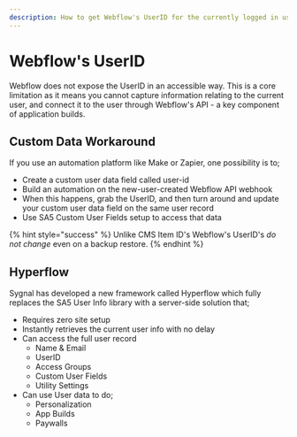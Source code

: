 ```yaml
---
description: How to get Webflow's UserID for the currently logged in user.
---
```


# Webflow's UserID

Webflow does not expose the UserID in an accessible way. This is a core limitation as it means you cannot capture information relating to the current user, and connect it to the user through Webflow's API - a key component of application builds.

## Custom Data Workaround

If you use an automation platform like Make or Zapier, one possibility is to;

* Create a custom user data field called user-id
* Build an automation on the new-user-created Webflow API webhook
* When this happens, grab the UserID, and then turn around and update your custom user data field on the same user record
* Use SA5 Custom User Fields setup to access that data&#x20;

{% hint style="success" %}
Unlike CMS Item ID's Webflow's UserID's _do not change_ even on a backup restore.
{% endhint %}

## Hyperflow

Sygnal has developed a new framework called Hyperflow which fully replaces the SA5 User Info library with a server-side solution that;

* Requires zero site setup&#x20;
* Instantly retrieves the current user info with no delay
* Can access the full user record
  * Name & Email
  * UserID
  * Access Groups
  * Custom User Fields
  * Utility Settings
* Can use User data to do;
  * Personalization
  * App Builds&#x20;
  * Paywalls&#x20;
